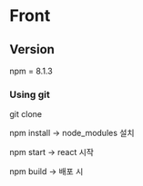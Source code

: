 # Front

## Version

npm = 8.1.3

### Using git

git clone

npm install -> node_modules 설치

npm start -> react 시작

npm build -> 배포 시
